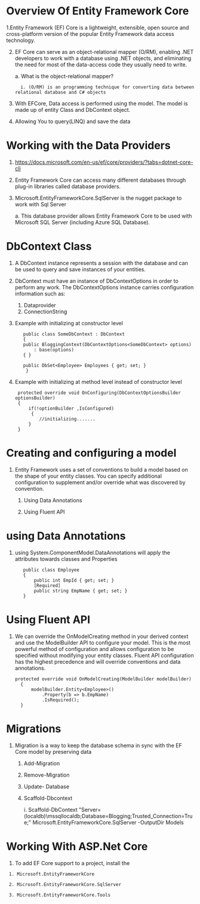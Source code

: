 
# Overview Of Entity Framework Core

1.Entity Framework (EF) Core is a lightweight, extensible, open source and cross-platform version of the popular Entity Framework data access technology.

2. EF Core can serve as an object-relational mapper (O/RM), enabling .NET developers to work with a database using .NET objects, and eliminating the need for most of the data-access code they usually need to write.

    a. What is the object-relational mapper?
    
         i. (O/RM) is an programming technique for converting data between relational database and C# objects

3. With EFCore, Data access is performed using the model. The model is made up of entity Class and DbContext object.

4. Allowing You to query(LINQ) and save the data

# Working with the Data Providers

  1. https://docs.microsoft.com/en-us/ef/core/providers/?tabs=dotnet-core-cli
  
  2. Entity Framework Core can access many different databases through plug-in libraries called database providers.
  
  3. Microsoft.EntityFrameworkCore.SqlServer is the nugget package to work with Sql Server
  
      a. This database provider allows Entity Framework Core to be used with Microsoft SQL Server (including Azure SQL Database).
      
 # DbContext Class
 1. A DbContext instance represents a session with the database and can be used to query and save instances of your entities.
 
 2. DbContext must have an instance of DbContextOptions in order to perform any work. The DbContextOptions instance carries configuration information such as:
 
       1. Dataprovider
       2. ConnectionString
  
  3. Example with initializing at constructor level
     
            public class SomeDbContext : DbContext
            {
            public BloggingContext(DbContextOptions<SomeDbContext> options)
                : base(options)
            { }

            public DbSet<Employee> Employees { get; set; }
             }
 
 4. Example with initializing at method level instead of constructor level
  
         protected override void OnConfiguring(DbContextOptionsBuilder optionsBuilder)
         { 
             if(!optionBuilder ,IsConfigured)
              {
                 //initializing.......
             }
         }
 
 # Creating and configuring a model     
 
 1. Entity Framework uses a set of conventions to build a model based on the shape of your entity classes. You can specify additional configuration to supplement and/or override what was discovered by convention.
 
      1. Using Data Annotations
     
      2. Using Fluent API
      
  # using Data Annotations
  1. using System.ComponentModel.DataAnnotations will apply the attributes towards classes and Properties
               
            public class Employee
            {
                public int EmpId { get; set; }
                [Required]
                public string EmpName { get; set; }
            }
            
   # Using Fluent API
   1. We can override the OnModelCreating method in your derived context and use the ModelBuilder API to configure your model. This is the most powerful method of configuration and allows configuration to be specified without modifying your entity classes. Fluent API configuration has the highest precedence and will override conventions and data annotations.
   
          protected override void OnModelCreating(ModelBuilder modelBuilder)
            {
                modelBuilder.Entity<Employee>()
                    .Property(b => b.EmpName)
                    .IsRequired();
            }
            
        
   # Migrations
   1. Migration is a way to keep the database schema in sync with the EF Core model by preserving data
         1. Add-Migration
         
         2. Remove-Migration
         
         3. Update- Database
         
         4. Scaffold-Dbcontext
         
              i. Scaffold-DbContext "Server=(localdb)\mssqllocaldb;Database=Blogging;Trusted_Connection=True;" Microsoft.EntityFrameworkCore.SqlServer -OutputDir Models
              
              
   # Working With ASP.Net Core
   1. To add EF Core support to a project, install the
   
     1. Microsoft.EntityFrameworkCore
     
     2. Microsoft.EntityFrameworkCore.SqlServer
     
     3. Microsoft.EntityFrameworkCore.Tools
    
              
              
   



